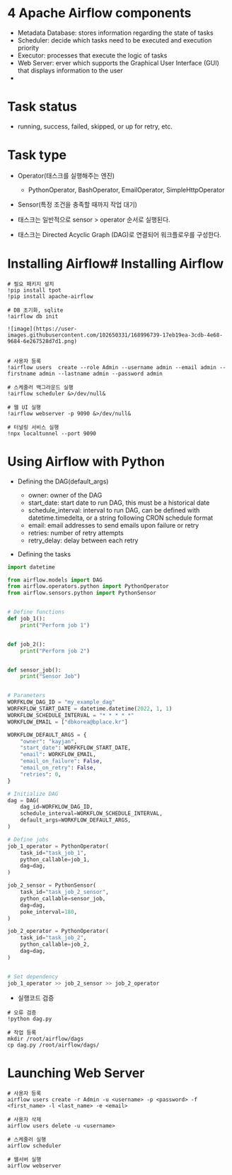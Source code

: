 # 4 Apache Airflow components
- Metadata Database: stores information regarding the state of tasks
- Scheduler: decide which tasks need to be executed and execution priority
- Executor: processes that execute the logic of tasks
- Web Server: erver which supports the Graphical User Interface (GUI) that displays information to the user
- 

# Task status
- running, success, failed, skipped, or up for retry, etc.

# Task type
- Operator(태스크를 실행해주는 엔진)
    - PythonOperator, BashOperator, EmailOperator, SimpleHttpOperator

- Sensor(특정 조건을 충족할 때까지 작업 대기)
- 태스크는 일반적으로 sensor > operator 순서로 실행된다.
- 태스크는 Directed Acyclic Graph (DAG)로 연결되어 워크플로우를 구성한다.

# Installing Airflow# Installing Airflow
```
# 필요 패키지 설치
!pip install tpot
!pip install apache-airflow

# DB 초기화, sqlite
!airflow db init

![image](https://user-images.githubusercontent.com/102650331/168996739-17eb19ea-3cdb-4e68-9684-6e267528d7d1.png)


# 사용자 등록
!airflow users  create --role Admin --username admin --email admin --firstname admin --lastname admin --password admin

# 스케줄러 백그라운드 실행
!airflow scheduler &>/dev/null&

# 웹 UI 실행
!airflow webserver -p 9090 &>/dev/null&

# 터널링 서비스 실행
!npx localtunnel --port 9090

```

# Using Airflow with Python
- Defining the DAG(default_args)
    - owner: owner of the DAG
    - start_date: start date to run DAG, this must be a historical date
    - schedule_interval: interval to run DAG, can be defined with datetime.timedelta, or a string following CRON schedule format
    - email: email addresses to send emails upon failure or retry
    - retries: number of retry attempts
    - retry_delay: delay between each retry

- Defining the tasks
```python
import datetime

from airflow.models import DAG
from airflow.operators.python import PythonOperator
from airflow.sensors.python import PythonSensor


# Define functions
def job_1():
    print("Perform job 1")


def job_2():
    print("Perform job 2")


def sensor_job():
    print("Sensor Job")


# Parameters
WORFKLOW_DAG_ID = "my_example_dag"
WORFKFLOW_START_DATE = datetime.datetime(2022, 1, 1)
WORKFLOW_SCHEDULE_INTERVAL = "* * * * *"
WORKFLOW_EMAIL = ["dbkorea@bplace.kr"]

WORKFLOW_DEFAULT_ARGS = {
    "owner": "kayjan",
    "start_date": WORFKFLOW_START_DATE,
    "email": WORKFLOW_EMAIL,
    "email_on_failure": False,
    "email_on_retry": False,
    "retries": 0,
}

# Initialize DAG
dag = DAG(
    dag_id=WORFKLOW_DAG_ID,
    schedule_interval=WORKFLOW_SCHEDULE_INTERVAL,
    default_args=WORKFLOW_DEFAULT_ARGS,
)

# Define jobs
job_1_operator = PythonOperator(
    task_id="task_job_1",
    python_callable=job_1,
    dag=dag,
)

job_2_sensor = PythonSensor(
    task_id="task_job_2_sensor",
    python_callable=sensor_job,
    dag=dag,
    poke_interval=180,
)

job_2_operator = PythonOperator(
    task_id="task_job_2",
    python_callable=job_2,
    dag=dag,
)


# Set dependency
job_1_operator >> job_2_sensor >> job_2_operator

```

- 실행코드 검증
```
# 오류 검증
!python dag.py

# 작업 등록
mkdir /root/airflow/dags
cp dag.py /root/airflow/dags/

```

# Launching Web Server
```
# 사용자 등록
airflow users create -r Admin -u <username> -p <password> -f <first_name> -l <last_name> -e <email>

# 사용자 삭제
airflow users delete -u <username>

# 스케줄러 실행
airflow scheduler

# 웹서버 실행
airflow webserver

```

